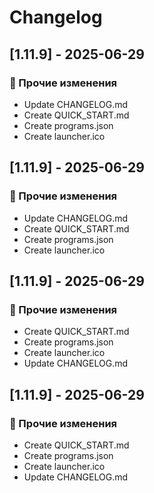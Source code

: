 # Changelog


## [﻿1.11.9] - 2025-06-29

### 📝 Прочие изменения
- Update CHANGELOG.md
- Create QUICK_START.md
- Create programs.json
- Create launcher.ico

## [﻿1.11.9] - 2025-06-29

### 📝 Прочие изменения
- Update CHANGELOG.md
- Create QUICK_START.md
- Create programs.json
- Create launcher.ico

## [﻿1.11.9] - 2025-06-29

### 📝 Прочие изменения
- Create QUICK_START.md
- Create programs.json
- Create launcher.ico
- Update CHANGELOG.md

## [﻿1.11.9] - 2025-06-29

### 📝 Прочие изменения
- Create QUICK_START.md
- Create programs.json
- Create launcher.ico
- Update CHANGELOG.md

